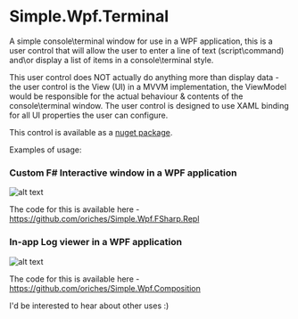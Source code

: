 Simple.Wpf.Terminal
===================

A simple console\\terminal window for use in a WPF application, this is a user control that will allow the user to enter a line of text (script\\command) and\or display a list of items in a console\\terminal style.

This user control does NOT actually do anything more than display data - the user control is the View (UI) in a MVVM implementation, the ViewModel would be responsible for the actual behaviour & contents of the console\\terminal window. The user control is designed to use XAML binding for all UI properties the user can configure.

This control is available as a [nuget package](http://www.nuget.org/packages/Simple.Wpf.Terminal/).

Examples of usage:

### Custom F# Interactive window in a WPF application
![alt text](https://raw.github.com/oriches/Simple.Wpf.Terminal/master/Readme%20Images/fsharp_repl.png "F# Interactive window")

The code for this is available here - https://github.com/oriches/Simple.Wpf.FSharp.Repl

### In-app Log viewer in a WPF application
![alt text](https://raw.github.com/oriches/Simple.Wpf.Terminal/master/Readme%20Images/log_window.png "Log window")

The code for this is available here - https://github.com/oriches/Simple.Wpf.Composition


I'd be interested to hear about other uses :)

